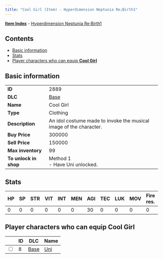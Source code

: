 ```yaml
---
title: "Cool Girl (Item) - Hyperdimension Neptunia Re;Birth1"
---
```


[**Item Index**](/neptunia/rb1/item/index.html) - [Hyperdimension Neptunia Re;Birth1](/neptunia/rb1)

## Contents

- [Basic information](#basic-information)
- [Stats](#stats)
- [Player characters who can equip **Cool Girl**](#player-characters-who-can-equip-cool-girl)

## Basic information

|   |   |
| -- | -- |
| **ID** | 2889 |
| **DLC** | [Base](/neptunia/rb1/dlc/1-base.html) |
| **Name** | Cool Girl |
| **Type** | Clothing |
| **Description** | An idol costume made to invoke the musical image of the character. |
| **Buy Price** | 300000 |
| **Sell Price** | 150000 |
| **Max inventory** | 99 |
| **To unlock in shop** | Method 1<br />- Have Uni unlocked. |


## Stats

| HP | SP | STR | VIT | INT | MEN | AGI | TEC | LUK | MOV | Fire res. | Ice res. | Wind res. | Lightning res. |
| -- | -- | --- | --- | --- | --- | --- | --- | --- | --- | --------- | -------- | --------- | -------------- |
| 0 | 0 | 0 | 0 | 0 | 0 | 30 | 0 | 0 | 0 | 0 | 0 | 0 | 0 |


## Player characters who can equip **Cool Girl**

|    | ID | DLC | Name |
| -- | -- | --- | ---- |
| <input type="checkbox" id="rb1-player-1-8" class="trackbox" /> | 8 | [Base](/neptunia/rb1/dlc/1-base.html) | [Uni](/neptunia/rb1/player/1-8-uni.html) |
